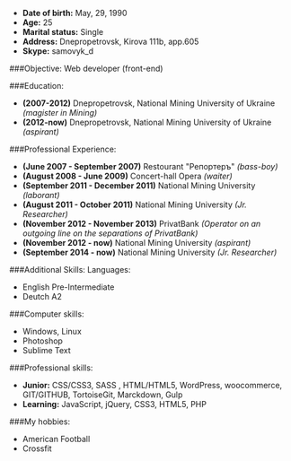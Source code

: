 * **Date of birth:** May, 29, 1990
* **Age:** 25
* **Marital status:** Single
* **Address:**  Dnepropetrovsk, Kirova 111b, app.605
* **Skype:** samovyk_d

###Objective:
Web developer (front-end)

###Education:
- **(2007-2012)** Dnepropetrovsk, National Mining University of Ukraine *(magister in Mining)*
- **(2012-now)** Dnepropetrovsk, National Mining University of Ukraine *(aspirant)*

###Professional Experience:
- **(June 2007 - September 2007)** Restourant "Репортеръ" *(bass-boy)*
- **(August 2008 - June 2009)** Concert-hall Opera *(waiter)*
- **(September 2011 - December 2011)** National Mining University *(laborant)*
- **(August 2011 - October 2011)** National Mining University *(Jr. Researcher)*
- **(November 2012 - November 2013)** PrivatBank *(Operator on an outgoing line on the separations of PrivatBank)*
- **(November 2012 - now)** National Mining University *(aspirant)*
- **(September 2014 - now)** National Mining University *(Jr. Researcher)*


###Additional Skills:
Languages:
- English Pre-Intermediate
- Deutch A2

###Computer skills: 
- Windows, Linux
- Photoshop
- Sublime Text

###Professional skills:
- **Junior:** CSS/CSS3, SASS , HTML/HTML5, WordPress, woocommerce, GIT/GITHUB, TortoiseGit, Marckdown, Gulp
- **Learning:** JavaScript, jQuery, CSS3, HTML5, PHP

###My hobbies:
- American Football
- Crossfit
